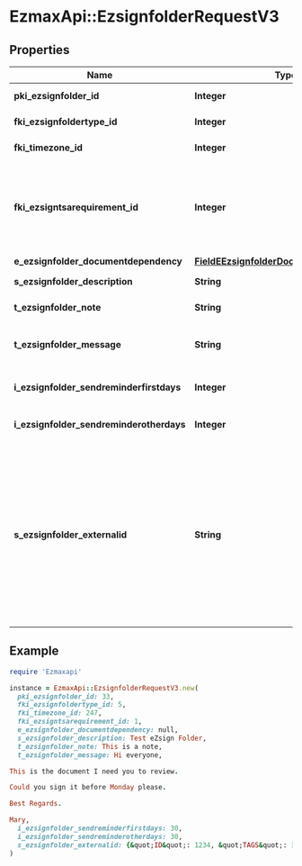 # EzmaxApi::EzsignfolderRequestV3

## Properties

| Name | Type | Description | Notes |
| ---- | ---- | ----------- | ----- |
| **pki_ezsignfolder_id** | **Integer** | The unique ID of the Ezsignfolder | [optional] |
| **fki_ezsignfoldertype_id** | **Integer** | The unique ID of the Ezsignfoldertype. |  |
| **fki_timezone_id** | **Integer** | The unique ID of the Timezone | [optional] |
| **fki_ezsigntsarequirement_id** | **Integer** | The unique ID of the Ezsigntsarequirement.  Determine if a Time Stamping Authority should add a timestamp on each of the signature. Valid values:  |Value|Description| |-|-| |1|No. TSA Timestamping will requested. This will make all signatures a lot faster since no round-trip to the TSA server will be required. Timestamping will be made using eZsign server&#39;s time.| |2|Best effort. Timestamping from a Time Stamping Authority will be requested but is not mandatory. In the very improbable case it cannot be completed, the timestamping will be made using eZsign server&#39;s time. **Additional fee applies**| |3|Mandatory. Timestamping from a Time Stamping Authority will be requested and is mandatory. In the very improbable case it cannot be completed, the signature will fail and the user will be asked to retry. **Additional fee applies**| | [optional] |
| **e_ezsignfolder_documentdependency** | [**FieldEEzsignfolderDocumentdependency**](FieldEEzsignfolderDocumentdependency.md) |  | [optional] |
| **s_ezsignfolder_description** | **String** | The description of the Ezsignfolder |  |
| **t_ezsignfolder_note** | **String** | Note about the Ezsignfolder | [optional] |
| **t_ezsignfolder_message** | **String** | A custom text message that will be added to the email sent. | [optional] |
| **i_ezsignfolder_sendreminderfirstdays** | **Integer** | The number of days before the the first reminder sending |  |
| **i_ezsignfolder_sendreminderotherdays** | **Integer** | The number of days after the first reminder sending |  |
| **s_ezsignfolder_externalid** | **String** | This field can be used to store an External ID from the client&#39;s system.  Anything can be stored in this field, it will never be evaluated by the eZmax system and will be returned AS-IS.  To store multiple values, consider using a JSON formatted structure, a URL encoded string, a CSV or any other custom format.  | [optional] |

## Example

```ruby
require 'Ezmaxapi'

instance = EzmaxApi::EzsignfolderRequestV3.new(
  pki_ezsignfolder_id: 33,
  fki_ezsignfoldertype_id: 5,
  fki_timezone_id: 247,
  fki_ezsigntsarequirement_id: 1,
  e_ezsignfolder_documentdependency: null,
  s_ezsignfolder_description: Test eZsign Folder,
  t_ezsignfolder_note: This is a note,
  t_ezsignfolder_message: Hi everyone,

This is the document I need you to review.

Could you sign it before Monday please.

Best Regards.

Mary,
  i_ezsignfolder_sendreminderfirstdays: 30,
  i_ezsignfolder_sendreminderotherdays: 30,
  s_ezsignfolder_externalid: {&quot;ID&quot;: 1234, &quot;TAGS&quot;: [&quot;tag1&quot;, &quot;tag2&quot;, &quot;tag3&quot;]}
)
```

